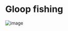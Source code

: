 # Gloop fishing
![image](https://github.com/Tommy-Bell/Portfolio/assets/138715171/2e482f8e-1805-4d83-aa8d-c6c062b724d7)
